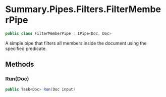 # Summary.Pipes.Filters.FilterMemberPipe
```cs
public class FilterMemberPipe : IPipe<Doc, Doc>
```

A simple pipe that filters all members inside the document using the specified predicate.

## Methods
### Run(Doc)
```cs
public Task<Doc> Run(Doc input)
```


